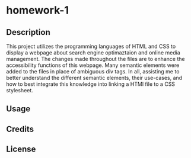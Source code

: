 # homework-1

## Description 
This project utilizes the programming languages of HTML and CSS to display a webpage about search engine optimaztaion and online media management. The changes made throughout the files are to enhance the accessibility functions of this webpage. Many semantic elements were added to the files in place of ambiguous div tags. In all, assisting me to better understand the different semantic elements, their use-cases, and how to best integrate this knowledge into linking a HTMl file to a CSS stylesheet. 

## Usage

## Credits 

## License 

